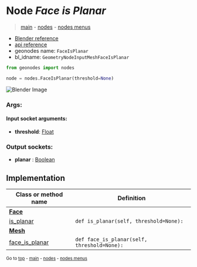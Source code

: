 # Node *Face is Planar*

> [main](../index.md) - [nodes](nodes.md) - [nodes menus](nodes_menus.md)

- [Blender reference](https://docs.blender.org/manual/en/latest/modeling/geometry_nodes/mesh/face_is_planar.html)
- [api reference](https://docs.blender.org/api/current/bpy.types.GeometryNodeInputMeshFaceIsPlanar.html)
- geonodes name: `FaceIsPlanar`
- bl_idname: `GeometryNodeInputMeshFaceIsPlanar`

```python
from geonodes import nodes

node = nodes.FaceIsPlanar(threshold=None)
```

![Blender Image](https://docs.blender.org/manual/en/latest/_images/node-types_GeometryNodeInputMeshFaceIsPlanar.webp)

### Args:

#### Input socket arguments:

- **threshold**: [Float](Float.md)

### Output sockets:

- **planar** : [Boolean](Boolean.md)

## Implementation

| Class or method name | Definition |
|----------------------|------------|
| **[Face](Face.md)** |
| [is_planar](Face.md#is_planar) | `def is_planar(self, threshold=None):` |
| **[Mesh](Mesh.md)** |
| [face_is_planar](Mesh.md#face_is_planar) | `def face_is_planar(self, threshold=None):` |

<sub>Go to [top](#node-face-is-planar) - [main](../index.md) - [nodes](nodes.md) - [nodes menus](nodes_menus.md)</sub>

